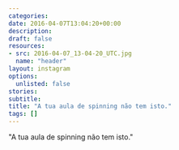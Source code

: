 ```yaml
---
categories:
date: 2016-04-07T13:04:20+00:00
description:
draft: false
resources:
- src: 2016-04-07_13-04-20_UTC.jpg
  name: "header"
layout: instagram
options:
  unlisted: false
stories:
subtitle:
title: "A tua aula de spinning não tem isto."
tags: []
---
```


"A tua aula de spinning não tem isto."

